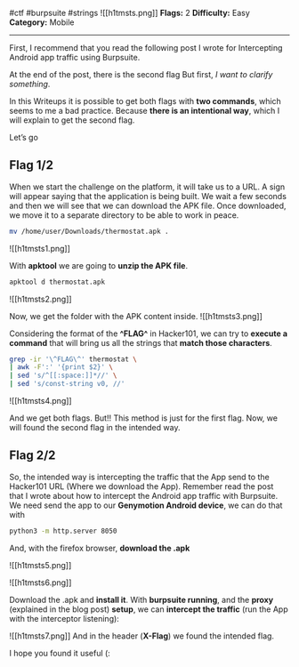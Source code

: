 #ctf #burpsuite #strings 
![[h1tmsts.png]]
**Flags:** 2
**Difficulty:** Easy
**Category:** Mobile

-----
First, I recommend that you read the following post I wrote for Intercepting Android app traffic using Burpsuite.

At the end of the post, there is the second flag
But first, _I want to clarify something_.

In this Writeups it is possible to get both flags with **two commands**, which seems to me a bad practice.
Because **there is an intentional way**, which I will explain to get the second flag.

Let’s go

## Flag 1/2
When we start the challenge on the platform, it will take us to a URL.
A sign will appear saying that the application is being built.
We wait a few seconds and then we will see that we can download the APK file.
Once downloaded, we move it to a separate directory to be able to work in peace.

```bash
mv /home/user/Downloads/thermostat.apk .
```
![[h1tmsts1.png]]

With **apktool** we are going to **unzip the APK file**.
```bash
apktool d thermostat.apk
```
![[h1tmsts2.png]]

Now, we get the folder with the APK content inside.
![[h1tmsts3.png]]

Considering the format of the **^FLAG^** in Hacker101, we can try to **execute a command** that will bring us all the strings that **match those characters**.
```bash
grep -ir '\^FLAG\^' thermostat \
| awk -F':' '{print $2}' \
| sed 's/^[[:space:]]*//' \
| sed 's/const-string v0, //'
```

![[h1tmsts4.png]]

And we get both flags. But!!
This method is just for the first flag.
Now, we will found the second flag in the intended way.

## Flag 2/2
So, the intended way is intercepting the traffic that the App send to the Hacker101 URL (Where we download the App).
Remember read the post that I wrote about how to intercept the Android app traffic with Burpsuite.
We need send the app to our **Genymotion Android device**, we can do that with

```bash
python3 -m http.server 8050
```
And, with the firefox browser, **download the .apk**

![[h1tmsts5.png]]

![[h1tmsts6.png]]

Download the .apk and **install it**.
With **burpsuite running**, and the **proxy** (explained in the blog post) **setup**, we can **intercept the traffic** (run the App with the interceptor listening):

![[h1tmsts7.png]]
And in the header (**X-Flag**) we found the intended flag.

I hope you found it useful (: